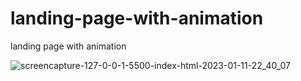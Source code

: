 # landing-page-with-animation
landing page with animation



![screencapture-127-0-0-1-5500-index-html-2023-01-11-22_40_07](https://user-images.githubusercontent.com/46849154/211902087-6a920a1f-2ea7-4e1c-b4d8-72d4890a8d8d.png)
